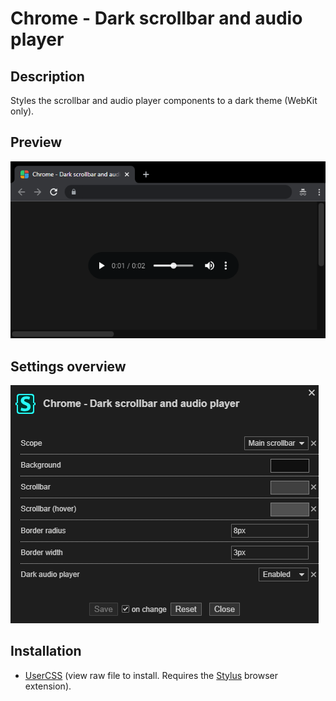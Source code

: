 # Chrome - Dark scrollbar and audio player

## Description

Styles the scrollbar and audio player components to a dark theme (WebKit only).

## Preview

![Preview](preview.png)

## Settings overview

![Settings](settings.png)

## Installation

- [UserCSS](./chrome-dark-scrollbar-and-audio-player.user.css) (view raw file to install. Requires the [Stylus](https://github.com/openstyles/stylus#releases) browser extension).